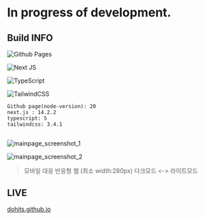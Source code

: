 # In progress of development.

## Build INFO

<div className="flex flex-wrap">

  ![Github Pages](https://img.shields.io/badge/github%20pages-121013?style=for-the-badge&logo=github&logoColor=white)
  
  ![Next JS](https://img.shields.io/badge/Next-black?style=for-the-badge&logo=next.js&logoColor=white) 
  
  ![TypeScript](https://img.shields.io/badge/typescript-%23007ACC.svg?style=for-the-badge&logo=typescript&logoColor=white)

  ![TailwindCSS](https://img.shields.io/badge/tailwindcss-%2338B2AC.svg?style=for-the-badge&logo=tailwind-css&logoColor=white)

</div>

```text
Github page(node-version): 20
next.js : 14.2.2
typescript: 5
tailwindcss: 3.4.1
```

## 

![mainpage_screenshot_1](https://dohits.github.io/images/mainpage_screenshot_1.png)

![mainpage_screenshot_2](https://dohits.github.io/images/mainpage_screenshot_1.png)

> 모바일 대응 반응형 웹 (최소 width:280px)
> 다크모드 <-> 라이트모드

## LIVE

[dohits.github.io](https://dohits.github.io)